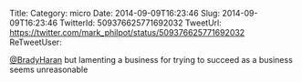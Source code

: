 Title: 
Category: micro
Date: 2014-09-09T16:23:46
Slug: 2014-09-09T16:23:46
TwitterId: 509376625771692032
TweetUrl: https://twitter.com/mark_philpot/status/509376625771692032
ReTweetUser: 

[@BradyHaran](https://twitter.com/BradyHaran) but lamenting a business for trying to succeed as a business seems unreasonable